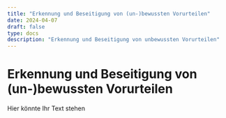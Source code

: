 ```yaml
---
title: "Erkennung und Beseitigung von (un-)bewussten Vorurteilen"
date: 2024-04-07
draft: false
type: docs
description: "Erkennung und Beseitigung von unbewussten Vorurteilen"
---
```


# Erkennung und Beseitigung von (un-)bewussten Vorurteilen

Hier könnte Ihr Text stehen